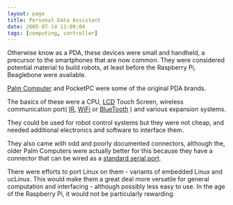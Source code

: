 ```yaml
---
layout: page
title: Personal Data Assistant
date: 2005-07-14 11:09:04
tags: [computing, controller]
---
```

Otherwise know as a PDA, these devices were small and handheld, a precursor to the smartphones that are now common. They were considered potential material to build robots, at least before the Raspberry Pi, Beaglebone were available.

[Palm Computer](/wiki/palm_computer.html "Palm Computer") and PocketPC were some of the original PDA brands.

The basics of these were a CPU, [LCD](/wiki/lcd.html "Liquid Crystal Display") Touch Screen, wireless communication port( [IR](/wiki/ir.html "Acronym for Infra Red"), [WiFi](/wiki/wifi.html "Wireless Lan") or [BlueTooth](/wiki/bluetooth.html "Bluetooth") ) and various expansion systems.

They could be used for robot control systems but they were not cheap, and needed additional electronics and software to interface them.

They also came with odd and poorly documented connectors, although the, older Palm Computers were actually better for this because they have a connector that can be wired as a [standard serial port](/wiki/rs232.html "A serial communication standard").

There were efforts to port Linux on them - variants of embedded Linux and ucLinux. This would make them a great deal more versatile for general computation and interfacing - although possibly less easy to use. In the age of the Raspberry Pi, it would not be particularly rewarding.
